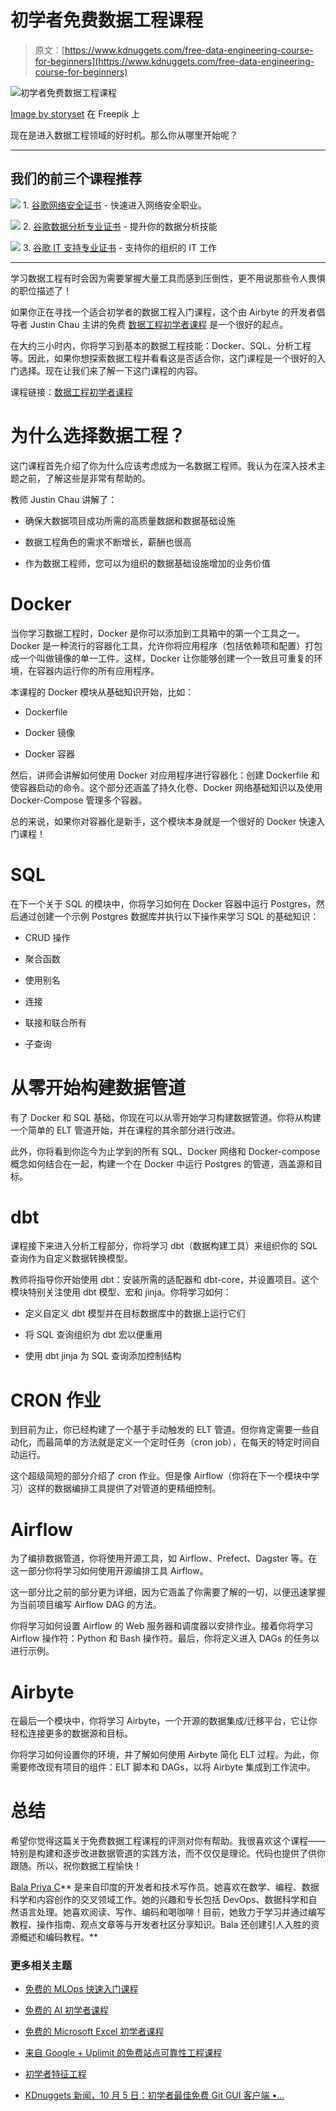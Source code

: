 # 初学者免费数据工程课程

> 原文：[https://www.kdnuggets.com/free-data-engineering-course-for-beginners](https://www.kdnuggets.com/free-data-engineering-course-for-beginners)

![初学者免费数据工程课程](../Images/929b1c2ba1e2408a445d419b06e71126.png)

[Image by storyset](https://www.freepik.com/free-vector/data-processing-concept-illustration_12219361.htm#query=data%20engineering&position=4&from_view=search&track=ais&uuid=7f623f02-b55e-49d0-a0c3-2a10039bc7fb) 在 Freepik 上

现在是进入数据工程领域的好时机。那么你从哪里开始呢？

* * *

## 我们的前三个课程推荐

![](../Images/0244c01ba9267c002ef39d4907e0b8fb.png) 1\. [谷歌网络安全证书](https://www.kdnuggets.com/google-cybersecurity) - 快速进入网络安全职业。

![](../Images/e225c49c3c91745821c8c0368bf04711.png) 2\. [谷歌数据分析专业证书](https://www.kdnuggets.com/google-data-analytics) - 提升你的数据分析技能

![](../Images/0244c01ba9267c002ef39d4907e0b8fb.png) 3\. [谷歌 IT 支持专业证书](https://www.kdnuggets.com/google-itsupport) - 支持你的组织的 IT 工作

* * *

学习数据工程有时会因为需要掌握大量工具而感到压倒性，更不用说那些令人畏惧的职位描述了！

如果你正在寻找一个适合初学者的数据工程入门课程，这个由 Airbyte 的开发者倡导者 Justin Chau 主讲的免费 [数据工程初学者课程](https://www.youtube.com/watch?v=PHsC_t0j1dU) 是一个很好的起点。

在大约三小时内，你将学习到基本的数据工程技能：Docker、SQL、分析工程等。因此，如果你想探索数据工程并看看这是否适合你，这门课程是一个很好的入门选择。现在让我们来了解一下这门课程的内容。

课程链接：[数据工程初学者课程](https://www.youtube.com/watch?v=PHsC_t0j1dU)

# 为什么选择数据工程？

这门课程首先介绍了你为什么应该考虑成为一名数据工程师。我认为在深入技术主题之前，了解这些是非常有帮助的。

教师 Justin Chau 讲解了：

+   确保大数据项目成功所需的高质量数据和数据基础设施

+   数据工程角色的需求不断增长，薪酬也很高

+   作为数据工程师，您可以为组织的数据基础设施增加的业务价值

# Docker

当你学习数据工程时，Docker 是你可以添加到工具箱中的第一个工具之一。Docker 是一种流行的容器化工具，允许你将应用程序（包括依赖项和配置）打包成一个叫做镜像的单一工件。这样，Docker 让你能够创建一个一致且可重复的环境，在容器内运行你的所有应用程序。

本课程的 Docker 模块从基础知识开始，比如：

+   Dockerfile

+   Docker 镜像

+   Docker 容器

然后，讲师会讲解如何使用 Docker 对应用程序进行容器化：创建 Dockerfile 和使容器启动的命令。这个部分还涵盖了持久化卷、Docker 网络基础知识以及使用 Docker-Compose 管理多个容器。

总的来说，如果你对容器化是新手，这个模块本身就是一个很好的 Docker 快速入门课程！

# SQL

在下一个关于 SQL 的模块中，你将学习如何在 Docker 容器中运行 Postgres，然后通过创建一个示例 Postgres 数据库并执行以下操作来学习 SQL 的基础知识：

+   CRUD 操作

+   聚合函数

+   使用别名

+   连接

+   联接和联合所有

+   子查询

# 从零开始构建数据管道

有了 Docker 和 SQL 基础，你现在可以从零开始学习构建数据管道。你将从构建一个简单的 ELT 管道开始，并在课程的其余部分进行改进。

此外，你将看到你迄今为止学到的所有 SQL、Docker 网络和 Docker-compose 概念如何结合在一起，构建一个在 Docker 中运行 Postgres 的管道，涵盖源和目标。

# dbt

课程接下来进入分析工程部分，你将学习 dbt（数据构建工具）来组织你的 SQL 查询作为自定义数据转换模型。

教师将指导你开始使用 dbt：安装所需的适配器和 dbt-core，并设置项目。这个模块特别关注使用 dbt 模型、宏和 jinja。你将学习如何：

+   定义自定义 dbt 模型并在目标数据库中的数据上运行它们

+   将 SQL 查询组织为 dbt 宏以便重用

+   使用 dbt jinja 为 SQL 查询添加控制结构

# CRON 作业

到目前为止，你已经构建了一个基于手动触发的 ELT 管道。但你肯定需要一些自动化，而最简单的方法就是定义一个定时任务（cron job），在每天的特定时间自动运行。

这个超级简短的部分介绍了 cron 作业。但是像 Airflow（你将在下一个模块中学习）这样的数据编排工具提供了对管道的更精细控制。

# Airflow

为了编排数据管道，你将使用开源工具，如 Airflow、Prefect、Dagster 等。在这一部分你将学习如何使用开源编排工具 Airflow。

这一部分比之前的部分更为详细，因为它涵盖了你需要了解的一切，以便迅速掌握为当前项目编写 Airflow DAG 的方法。

你将学习如何设置 Airflow 的 Web 服务器和调度器以安排作业。接着你将学习 Airflow 操作符：Python 和 Bash 操作符。最后，你将定义进入 DAGs 的任务以进行示例。

# Airbyte

在最后一个模块中，你将学习 Airbyte，一个开源的数据集成/迁移平台，它让你轻松连接更多的数据源和目标。

你将学习如何设置你的环境，并了解如何使用 Airbyte 简化 ELT 过程。为此，你需要修改现有项目的组件：ELT 脚本和 DAGs，以将 Airbyte 集成到工作流中。

# 总结

希望你觉得这篇关于免费数据工程课程的评测对你有帮助。我很喜欢这个课程——特别是构建和逐步改进数据管道的实践方法，而不仅仅是理论。代码也提供了供你跟随。所以，祝你数据工程愉快！

**[](https://twitter.com/balawc27)**[Bala Priya C](https://www.kdnuggets.com/wp-content/uploads/bala-priya-author-image-update-230821.jpg)** 是来自印度的开发者和技术写作员。她喜欢在数学、编程、数据科学和内容创作的交叉领域工作。她的兴趣和专长包括 DevOps、数据科学和自然语言处理。她喜欢阅读、写作、编码和喝咖啡！目前，她致力于学习并通过编写教程、操作指南、观点文章等与开发者社区分享知识。Bala 还创建引人入胜的资源概述和编码教程。**

### 更多相关主题

+   [免费的 MLOps 快速入门课程](https://www.kdnuggets.com/2022/08/free-mlops-crash-course.html)

+   [免费的 AI 初学者课程](https://www.kdnuggets.com/2022/08/free-ai-beginners-course.html)

+   [免费的 Microsoft Excel 初学者课程](https://www.kdnuggets.com/2022/09/free-microsoft-excel-beginners-course.html)

+   [来自 Google + Uplimit 的免费站点可靠性工程课程](https://www.kdnuggets.com/2024/02/uplimit-free-site-reliability-engineering-course-from-google)

+   [初学者特征工程](https://www.kdnuggets.com/feature-engineering-for-beginners)

+   [KDnuggets 新闻，10 月 5 日：初学者最佳免费 Git GUI 客户端 •…](https://www.kdnuggets.com/2022/n39.html)
